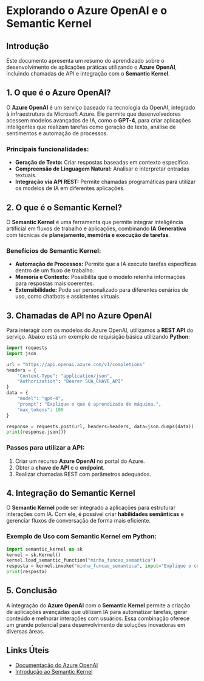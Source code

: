 # Explorando o Azure OpenAI e o Semantic Kernel

## Introdução
Este documento apresenta um resumo do aprendizado sobre o desenvolvimento de aplicações práticas utilizando o **Azure OpenAI**, incluindo chamadas de API e integração com o **Semantic Kernel**.

## 1. O que é o Azure OpenAI?
O **Azure OpenAI** é um serviço baseado na tecnologia da OpenAI, integrado à infraestrutura da Microsoft Azure. Ele permite que desenvolvedores acessem modelos avançados de IA, como o **GPT-4**, para criar aplicações inteligentes que realizam tarefas como geração de texto, análise de sentimentos e automação de processos.

### Principais funcionalidades:
- **Geração de Texto:** Criar respostas baseadas em contexto específico.
- **Compreensão de Linguagem Natural:** Analisar e interpretar entradas textuais.
- **Integração via API REST:** Permite chamadas programáticas para utilizar os modelos de IA em diferentes aplicações.

## 2. O que é o Semantic Kernel?
O **Semantic Kernel** é uma ferramenta que permite integrar inteligência artificial em fluxos de trabalho e aplicações, combinando **IA Generativa** com técnicas de **planejamento, memória e execução de tarefas**.

### Benefícios do Semantic Kernel:
- **Automação de Processos:** Permite que a IA execute tarefas específicas dentro de um fluxo de trabalho.
- **Memória e Contexto:** Possibilita que o modelo retenha informações para respostas mais coerentes.
- **Extensibilidade:** Pode ser personalizado para diferentes cenários de uso, como chatbots e assistentes virtuais.

## 3. Chamadas de API no Azure OpenAI
Para interagir com os modelos do Azure OpenAI, utilizamos a **REST API** do serviço. Abaixo está um exemplo de requisição básica utilizando **Python**:

```python
import requests
import json

url = "https://api.openai.azure.com/v1/completions"
headers = {
    "Content-Type": "application/json",
    "Authorization": "Bearer SUA_CHAVE_API"
}
data = {
    "model": "gpt-4",
    "prompt": "Explique o que é aprendizado de máquina.",
    "max_tokens": 100
}

response = requests.post(url, headers=headers, data=json.dumps(data))
print(response.json())
```

### Passos para utilizar a API:
1. Criar um recurso **Azure OpenAI** no portal do Azure.
2. Obter a **chave de API** e o **endpoint**.
3. Realizar chamadas REST com parâmetros adequados.

## 4. Integração do Semantic Kernel
O **Semantic Kernel** pode ser integrado a aplicações para estruturar interações com IA. Com ele, é possível criar **habilidades semânticas** e gerenciar fluxos de conversação de forma mais eficiente.

### Exemplo de Uso com Semantic Kernel em Python:
```python
import semantic_kernel as sk
kernel = sk.Kernel()
kernel.load_semantic_function("minha_funcao_semantica")
resposta = kernel.invoke("minha_funcao_semantica", input="Explique o conceito de redes neurais.")
print(resposta)
```

## 5. Conclusão
A integração do **Azure OpenAI** com o **Semantic Kernel** permite a criação de aplicações avançadas que utilizam IA para automatizar tarefas, gerar conteúdo e melhorar interações com usuários. Essa combinação oferece um grande potencial para desenvolvimento de soluções inovadoras em diversas áreas.

## Links Úteis
- [Documentação do Azure OpenAI](https://learn.microsoft.com/en-us/azure/ai-services/openai/reference)
- [Introdução ao Semantic Kernel](https://learn.microsoft.com/en-us/semantic-kernel/overview)



